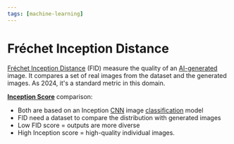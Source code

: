 ```yaml
---
tags: [machine-learning]
---
```


# Fréchet Inception Distance

[Fréchet Inception Distance](https://en.wikipedia.org/wiki/Fr%C3%A9chet_inception_distance) (FID) measure the quality of an [AI-generated](/engineering/machine-learning/applications/generative-ai.md) image. It compares a set of real images from the dataset and the generated images. As 2024, it's a standard metric in this domain.

**[Inception Score](/engineering/machine-learning/metrics/inception-score.md)** comparison:
- Both are based on an Inception [CNN](/engineering/machine-learning/neural-network/cnn.md) image [classification](/engineering/machine-learning/tasks/classification.md) model
- FID need a dataset to compare the distribution with generated images
- Low FID score = outputs are more diverse
- High Inception score = high-quality individual images.